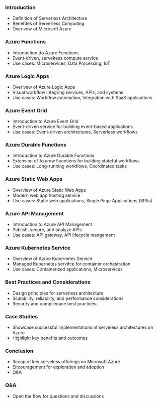 ### Introduction
- Definition of Serverless Architecture
- Benefites of Serverless Computing
- Overivew of Microsoft Azure

### Azure Functions
- Introduction tto Azure Functions
- Event-driven, servelress compute service
- Use cases: Microservices, Data Processing, IoT

### Azure Logic Apps
- Overivew of Azure Logic Apps
- Visual workflow integring services, APIs, and systems
- Use cases: Workflow automation, Integration with SaaS applications

### Azure Event Grid
- Introduction to Azure Event Grid
- Event-driven service for building event-based applications
- Use cases: Event-driven architectures, Serverless workflows

### Azure Durable Functions
- Introduction to Azure Durable Functions
- Extension of Azurew Fucntions for building stateful workflows
- Use cases: Long-running workflows, Coordinated tasks

### Azure Static Web Apps
- Overview of Azure Static Web Apps
- Modern web app hosting service
- Use cases: Static web applications, Single Page Applications (SPAs)

### Azure API Management
- Introduction to Azure API Management
- Publish, secure, and analyze APIs
- Use cases: API gateway, API lifecycle mangement

### Azure Kubernetes Service
- Overview of Azure Kubernetes Service
- Managed Kubernetes servifce for container orchestration
- Use cases: Containerized applications, Microservices

### Best Practices and Considerations
- Design principles for serverless architecture
- Scalability, reliability, and performance considerations
- Security and complienace best practices

### Case Studies
- Showcase successful implementations of serveless architectures on Azure
- Highlight key benefits and outcomes

### Conclusion
- Recap of key serveless offerings on Microsoft Azure
- Encouragement for exploration and adoption
- Q&A

### Q&A
- Open the flow for questions and discussions
